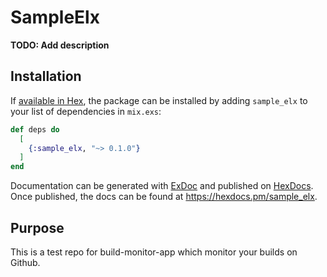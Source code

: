 # SampleElx

**TODO: Add description**

## Installation

If [available in Hex](https://hex.pm/docs/publish), the package can be installed
by adding `sample_elx` to your list of dependencies in `mix.exs`:

```elixir
def deps do
  [
    {:sample_elx, "~> 0.1.0"}
  ]
end
```

Documentation can be generated with [ExDoc](https://github.com/elixir-lang/ex_doc)
and published on [HexDocs](https://hexdocs.pm). Once published, the docs can
be found at <https://hexdocs.pm/sample_elx>.


## Purpose

This is a test repo for build-monitor-app which monitor your builds on Github.